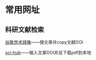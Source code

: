 # 常用网址
## 科研文献检索
[谷歌学术镜像](scholar.scqylaw.com)——搜文章并copy文献DOI

[sci-hub](sci-hub.ru)——输入文章DOI并且下载pdf到本地

